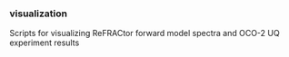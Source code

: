 ### visualization

Scripts for visualizing ReFRACtor forward model spectra and OCO-2 UQ experiment results

